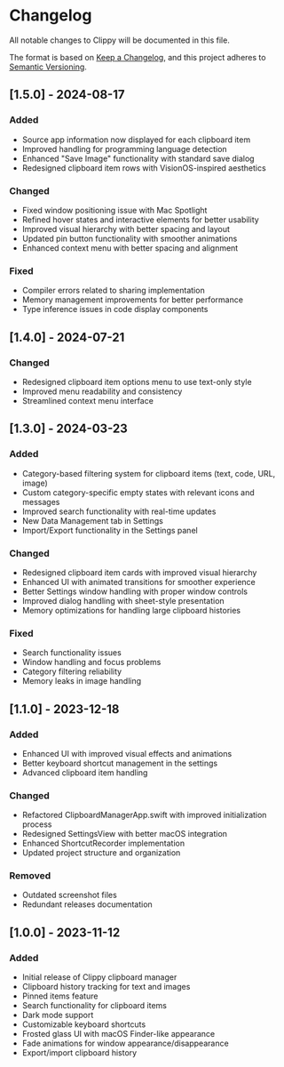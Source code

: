 # Changelog

All notable changes to Clippy will be documented in this file.

The format is based on [Keep a Changelog](https://keepachangelog.com/en/1.0.0/),
and this project adheres to [Semantic Versioning](https://semver.org/spec/v2.0.0.html).

## [1.5.0] - 2024-08-17

### Added
- Source app information now displayed for each clipboard item
- Improved handling for programming language detection
- Enhanced "Save Image" functionality with standard save dialog
- Redesigned clipboard item rows with VisionOS-inspired aesthetics

### Changed
- Fixed window positioning issue with Mac Spotlight
- Refined hover states and interactive elements for better usability
- Improved visual hierarchy with better spacing and layout
- Updated pin button functionality with smoother animations
- Enhanced context menu with better spacing and alignment

### Fixed
- Compiler errors related to sharing implementation
- Memory management improvements for better performance
- Type inference issues in code display components

## [1.4.0] - 2024-07-21

### Changed
- Redesigned clipboard item options menu to use text-only style
- Improved menu readability and consistency
- Streamlined context menu interface

## [1.3.0] - 2024-03-23

### Added
- Category-based filtering system for clipboard items (text, code, URL, image)
- Custom category-specific empty states with relevant icons and messages
- Improved search functionality with real-time updates
- New Data Management tab in Settings
- Import/Export functionality in the Settings panel

### Changed
- Redesigned clipboard item cards with improved visual hierarchy
- Enhanced UI with animated transitions for smoother experience
- Better Settings window handling with proper window controls
- Improved dialog handling with sheet-style presentation
- Memory optimizations for handling large clipboard histories

### Fixed
- Search functionality issues
- Window handling and focus problems
- Category filtering reliability
- Memory leaks in image handling

## [1.1.0] - 2023-12-18

### Added
- Enhanced UI with improved visual effects and animations
- Better keyboard shortcut management in the settings
- Advanced clipboard item handling

### Changed
- Refactored ClipboardManagerApp.swift with improved initialization process
- Redesigned SettingsView with better macOS integration
- Enhanced ShortcutRecorder implementation
- Updated project structure and organization

### Removed
- Outdated screenshot files
- Redundant releases documentation

## [1.0.0] - 2023-11-12

### Added
- Initial release of Clippy clipboard manager
- Clipboard history tracking for text and images
- Pinned items feature
- Search functionality for clipboard items
- Dark mode support
- Customizable keyboard shortcuts
- Frosted glass UI with macOS Finder-like appearance
- Fade animations for window appearance/disappearance
- Export/import clipboard history 